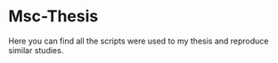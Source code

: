 # Msc-Thesis
Here you can find all the scripts were used to my thesis and reproduce similar studies.
